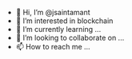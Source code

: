 - 👋 Hi, I’m @jsaintamant
- 👀 I’m interested in blockchain
- 🌱 I’m currently learning ...
- 💞️ I’m looking to collaborate on ...
- 📫 How to reach me ...

<!---
jsaintamant/jsaintamant is a ✨ special ✨ repository because its `README.md` (this file) appears on your GitHub profile.
You can click the Preview link to take a look at your changes.
--->

